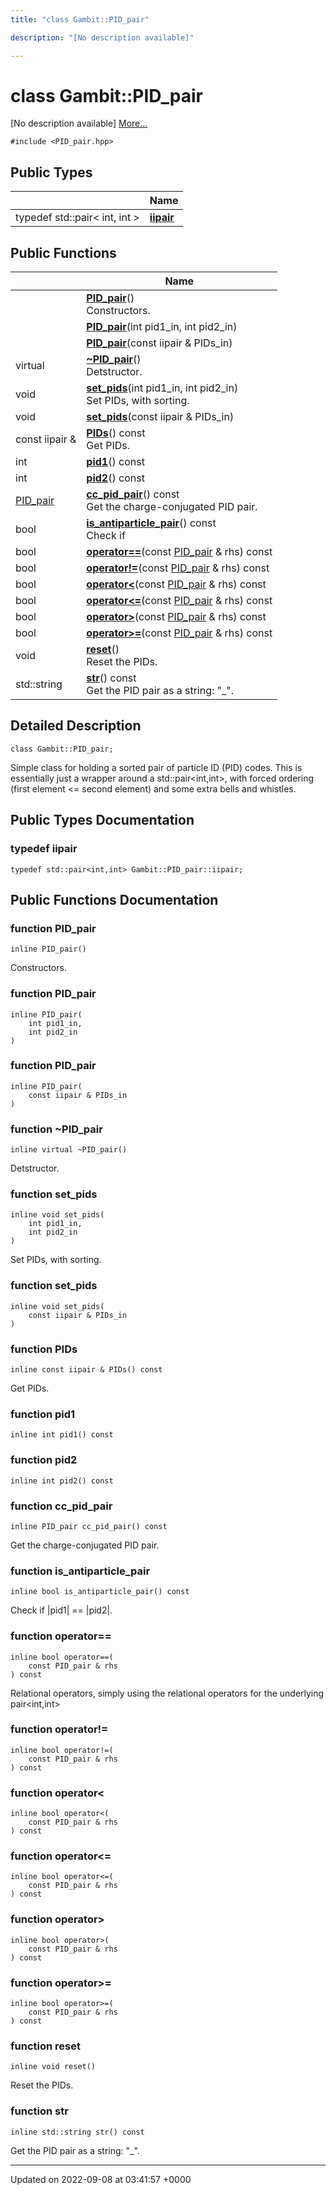 ```yaml
---
title: "class Gambit::PID_pair"

description: "[No description available]"

---
```


# class Gambit::PID_pair



[No description available] [More...](#detailed-description)


`#include <PID_pair.hpp>`

## Public Types

|                | Name           |
| -------------- | -------------- |
| typedef std::pair< int, int > | **[iipair](/documentation/code/classes/classgambit_1_1pid__pair/#typedef-iipair)**  |

## Public Functions

|                | Name           |
| -------------- | -------------- |
| | **[PID_pair](/documentation/code/classes/classgambit_1_1pid__pair/#function-pid-pair)**()<br>Constructors.  |
| | **[PID_pair](/documentation/code/classes/classgambit_1_1pid__pair/#function-pid-pair)**(int pid1_in, int pid2_in) |
| | **[PID_pair](/documentation/code/classes/classgambit_1_1pid__pair/#function-pid-pair)**(const iipair & PIDs_in) |
| virtual | **[~PID_pair](/documentation/code/classes/classgambit_1_1pid__pair/#function-pid-pair)**()<br>Detstructor.  |
| void | **[set_pids](/documentation/code/classes/classgambit_1_1pid__pair/#function-set-pids)**(int pid1_in, int pid2_in)<br>Set PIDs, with sorting.  |
| void | **[set_pids](/documentation/code/classes/classgambit_1_1pid__pair/#function-set-pids)**(const iipair & PIDs_in) |
| const iipair & | **[PIDs](/documentation/code/classes/classgambit_1_1pid__pair/#function-pids)**() const<br>Get PIDs.  |
| int | **[pid1](/documentation/code/classes/classgambit_1_1pid__pair/#function-pid1)**() const |
| int | **[pid2](/documentation/code/classes/classgambit_1_1pid__pair/#function-pid2)**() const |
| [PID_pair](/documentation/code/classes/classgambit_1_1pid__pair/) | **[cc_pid_pair](/documentation/code/classes/classgambit_1_1pid__pair/#function-cc-pid-pair)**() const<br>Get the charge-conjugated PID pair.  |
| bool | **[is_antiparticle_pair](/documentation/code/classes/classgambit_1_1pid__pair/#function-is-antiparticle-pair)**() const<br>Check if |pid1| == |pid2|.  |
| bool | **[operator==](/documentation/code/classes/classgambit_1_1pid__pair/#function-operator)**(const [PID_pair](/documentation/code/classes/classgambit_1_1pid__pair/) & rhs) const |
| bool | **[operator!=](/documentation/code/classes/classgambit_1_1pid__pair/#function-operator)**(const [PID_pair](/documentation/code/classes/classgambit_1_1pid__pair/) & rhs) const |
| bool | **[operator<](/documentation/code/classes/classgambit_1_1pid__pair/#function-operator)**(const [PID_pair](/documentation/code/classes/classgambit_1_1pid__pair/) & rhs) const |
| bool | **[operator<=](/documentation/code/classes/classgambit_1_1pid__pair/#function-operator)**(const [PID_pair](/documentation/code/classes/classgambit_1_1pid__pair/) & rhs) const |
| bool | **[operator>](/documentation/code/classes/classgambit_1_1pid__pair/#function-operator)**(const [PID_pair](/documentation/code/classes/classgambit_1_1pid__pair/) & rhs) const |
| bool | **[operator>=](/documentation/code/classes/classgambit_1_1pid__pair/#function-operator)**(const [PID_pair](/documentation/code/classes/classgambit_1_1pid__pair/) & rhs) const |
| void | **[reset](/documentation/code/classes/classgambit_1_1pid__pair/#function-reset)**()<br>Reset the PIDs.  |
| std::string | **[str](/documentation/code/classes/classgambit_1_1pid__pair/#function-str)**() const<br>Get the PID pair as a string: "<pid1>_<pid2>".  |

## Detailed Description

```
class Gambit::PID_pair;
```


Simple class for holding a sorted pair of particle ID (PID) codes. This is essentially just a wrapper around a std::pair<int,int>, with forced ordering (first element <= second element) and some extra bells and whistles. 

## Public Types Documentation

### typedef iipair

```
typedef std::pair<int,int> Gambit::PID_pair::iipair;
```


## Public Functions Documentation

### function PID_pair

```
inline PID_pair()
```

Constructors. 

### function PID_pair

```
inline PID_pair(
    int pid1_in,
    int pid2_in
)
```


### function PID_pair

```
inline PID_pair(
    const iipair & PIDs_in
)
```


### function ~PID_pair

```
inline virtual ~PID_pair()
```

Detstructor. 

### function set_pids

```
inline void set_pids(
    int pid1_in,
    int pid2_in
)
```

Set PIDs, with sorting. 

### function set_pids

```
inline void set_pids(
    const iipair & PIDs_in
)
```


### function PIDs

```
inline const iipair & PIDs() const
```

Get PIDs. 

### function pid1

```
inline int pid1() const
```


### function pid2

```
inline int pid2() const
```


### function cc_pid_pair

```
inline PID_pair cc_pid_pair() const
```

Get the charge-conjugated PID pair. 

### function is_antiparticle_pair

```
inline bool is_antiparticle_pair() const
```

Check if |pid1| == |pid2|. 

### function operator==

```
inline bool operator==(
    const PID_pair & rhs
) const
```


Relational operators, simply using the relational operators for the underlying pair<int,int> 


### function operator!=

```
inline bool operator!=(
    const PID_pair & rhs
) const
```


### function operator<

```
inline bool operator<(
    const PID_pair & rhs
) const
```


### function operator<=

```
inline bool operator<=(
    const PID_pair & rhs
) const
```


### function operator>

```
inline bool operator>(
    const PID_pair & rhs
) const
```


### function operator>=

```
inline bool operator>=(
    const PID_pair & rhs
) const
```


### function reset

```
inline void reset()
```

Reset the PIDs. 

### function str

```
inline std::string str() const
```

Get the PID pair as a string: "<pid1>_<pid2>". 

-------------------------------

Updated on 2022-09-08 at 03:41:57 +0000